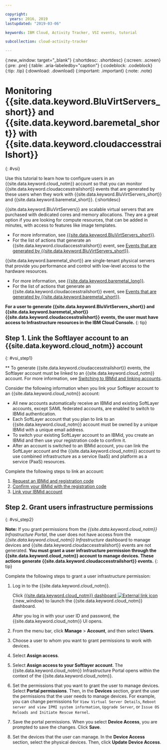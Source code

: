 ```yaml
---

copyright:
  years: 2016, 2019
lastupdated: "2019-03-06"

keywords: IBM Cloud, Activity Tracker, VSI events, tutorial

subcollection: cloud-activity-tracker

---
```


{:new_window: target="_blank"}
{:shortdesc: .shortdesc}
{:screen: .screen}
{:pre: .pre}
{:table: .aria-labeledby="caption"}
{:codeblock: .codeblock}
{:tip: .tip}
{:download: .download}
{:important: .important}
{:note: .note}


# Monitoring {{site.data.keyword.BluVirtServers_short}} and {{site.data.keyword.baremetal_short}} with {{site.data.keyword.cloudaccesstrailshort}}
{: #vsi}

Use this tutorial to learn how to configure users in an {{site.data.keyword.cloud_notm}} account so that you can monitor {{site.data.keyword.cloudaccesstrailshort}} events that are generated by these users when they work with {{site.data.keyword.BluVirtServers_short}} and {{site.data.keyword.baremetal_short}}.
{:shortdesc}

{{site.data.keyword.BluVirtServers}} are scalable virtual servers that are purchased with dedicated cores and memory allocations. They are a great option if you are looking for compute resources, that can be added in minutes, with access to features like image templates. 
* For more information, see [{{site.data.keyword.BluVirtServers_short}}](/docs/vsi?topic=virtual-servers-about-virtual-servers#about-virtual-servers). 
* For the list of actions that generate an {{site.data.keyword.cloudaccesstrailshort}} event, see [Events that are generated by {{site.data.keyword.BluVirtServers_short}}](/docs/vsi?topic=virtual-servers-at_events#at_events).

{{site.data.keyword.baremetal_short}} are single-tenant physical servers that provide you performance and control with low-level access to the hardware resources. 
* For more information, see [{{site.data.keyword.baremetal_long}}](/docs/bare-metal?topic=bare-metal-about#about).
* For the list of actions that generate an {{site.data.keyword.cloudaccesstrailshort}} event, see [Events that are generated by {{site.data.keyword.baremetal_short}}](/docs/bare-metal?topic=bare-metal-at_events#at_events).

**For a user to generate {{site.data.keyword.BluVirtServers_short}} and {{site.data.keyword.baremetal_short}} {{site.data.keyword.cloudaccesstrailshort}} events, the user must have access to Infrastructure resources in the IBM Cloud Console.**
{: tip}

## Step 1. Link the Softlayer account to an {{site.data.keyword.cloud_notm}} account
{: #vsi_step1}

** To generate {{site.data.keyword.cloudaccesstrailshort}} events, the Softlayer account must be linked to an {{site.data.keyword.cloud_notm}} account. For more information, see [Switching to IBMid and linking accounts](/docs/account?topic=account-unifyingaccounts#link_accounts).

Consider the following information when you link your Softlayer account to an {{site.data.keyword.cloud_notm}} account:
* All new accounts automatically receive an IBMid and existing SoftLayer accounts, except SAML federated accounts, are enabled to switch to IBMid authentication.
* Each SoftLayer account that you plan to link to an {{site.data.keyword.cloud_notm}} account must be owned by a unique IBMid with a unique email address.
* To switch your existing SoftLayer account to an IBMid, you create an IBMid and then use your registration code to confirm it.
* After an account is switched to an IBMid account, you can link the SoftLayer account and the {{site.data.keyword.cloud_notm}} account to use combined infrastructure as a service (IaaS) and platform as a service (PaaS) resources. 

Complete the following steps to link an account:
1. [Request an IBMid and registration code](/docs/account?topic=account-unifyingaccounts#reqIBMidandregcode)
2. [Confirm your IBMid with the registration code](/docs/account?topic=account-unifyingaccounts#confIBMiduseregcode)
3. [Link your IBMid account](/docs/account?topic=account-unifyingaccounts#link_user_account)


## Step 2. Grant users infrastructure permissions
{: #vsi_step2}

**Note:** If you grant permissions from the *{{site.data.keyword.cloud_notm}} Infrastructure Portal*, the user does not have access from the *{{site.data.keyword.cloud_notm}} Infrastructure* dashboard to manage devices and {{site.data.keyword.cloudaccesstrailshort}} events are not generated. **You must grant a user infrastructure permission through the {{site.data.keyword.cloud_notm}} account to manage devices. These actions generate {{site.data.keyword.cloudaccesstrailshort}} events.**
{: tip}

Complete the following steps to grant a user infrastructure permission:

1. Log in to the {{site.data.keyword.cloud_notm}}.

    Click [{{site.data.keyword.cloud_notm}} dashboard ![External link icon](../../icons/launch-glyph.svg "External link icon")](https://cloud.ibm.com){:new_window} to launch the {{site.data.keyword.cloud_notm}} dashboard.
    
	After you log in with your user ID and password, the {{site.data.keyword.cloud_notm}} UI opens.

2. From the menu bar, click **Manage** &gt; **Account**, and then select **Users**. 

3. Choose a user to whom you want to grant permissions to work with devices.

4. Select **Assign access**.

5. Select **Assign access to your Softlayer account**. The {{site.data.keyword.cloud_notm}} Infrastructure Portal opens within the context of the {{site.data.keyword.cloud_notm}}.

6. Set the permissions that you want to grant the user to manage devices. Select **Portal permissions**. Then, in the **Devices** section, grant the user the permissions that the user needs to manage devices. For example, you can change permissions for `View Virtual Server Details`, `Reboot server and view IPMI system information`, `Upgrade Server`, or `Issue OS Reloads and Initiate Rescue Kernel`.

7. Save the portal permissions. When you select **Device Access**, you are prompted to save the changes. Click **Save**.

8. Set the devices that the user can manage. In the **Device Access** section, select the physical devices. Then, click **Update Device Access**.





